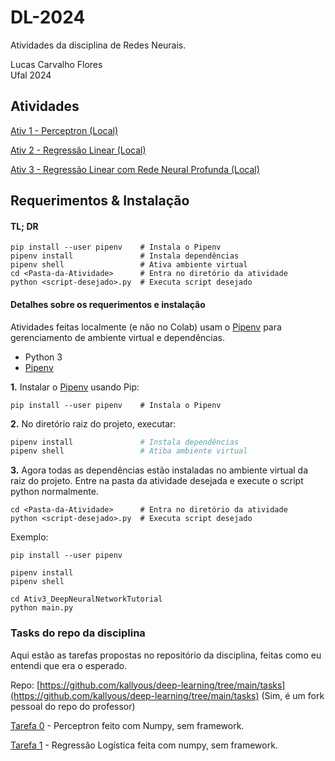# DL-2024


Atividades da disciplina de Redes Neurais.

Lucas Carvalho Flores  
Ufal 2024


## Atividades

[Ativ 1 - Perceptron (Local)](Task0_Perceptron)

[Ativ 2 - Regressão Linear (Local)](Ativ2_LinearRegression/)

[Ativ 3 - Regressão Linear com Rede Neural Profunda (Local)](Ativ3_DeepNeuralNetworkTutorial/)


## Requerimentos & Instalação

#### TL; DR

```shell
pip install --user pipenv    # Instala o Pipenv
pipenv install               # Instala dependências
pipenv shell                 # Ativa ambiente virtual
cd <Pasta-da-Atividade>      # Entra no diretório da atividade
python <script-desejado>.py  # Executa script desejado
```

#### Detalhes sobre os requerimentos e instalação

Atividades feitas localmente (e não no Colab) usam o [Pipenv](https://pipenv.pypa.io/en/latest/) para gerenciamento de ambiente virtual e dependências.

* Python 3
* [Pipenv](https://pipenv.pypa.io/en/latest/)

**1.** Instalar o [Pipenv](https://pipenv.pypa.io/en/latest/) usando Pip:

```shell
pip install --user pipenv    # Instala o Pipenv
```

**2.** No diretório raiz do projeto, executar:
```bash
pipenv install               # Instala dependências
pipenv shell                 # Atiba ambiente virtual
```

**3.** Agora todas as dependências estão instaladas no ambiente virtual da raiz do projeto. Entre na pasta da atividade desejada e execute o script python normalmente.

```
cd <Pasta-da-Atividade>      # Entra no diretório da atividade
python <script-desejado>.py  # Executa script desejado
```

Exemplo:

```
pip install --user pipenv

pipenv install
pipenv shell

cd Ativ3_DeepNeuralNetworkTutorial
python main.py
```



### Tasks do repo da disciplina

Aqui estão as tarefas propostas no repositório da disciplina, feitas como eu entendi que era o esperado.

Repo: [https://github.com/kallyous/deep-learning/tree/main/tasks](https://github.com/kallyous/deep-learning/tree/main/tasks)
(Sim, é um fork pessoal do repo do professor)

[Tarefa 0](Task0_Perceptron) - Perceptron feito com Numpy, sem framework.

[Tarefa 1](Task1_LogisticRegression) - Regressão Logística feita com numpy, sem framework.

